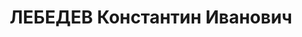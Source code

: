 ---
title: ЛЕБЕДЕВ Константин Иванович
description: 'зам.нач. 3 о/я ОБХСС УРКМ НКВД ЛО, лейтенант милиции.

  Уволен 26.03.1938'
---